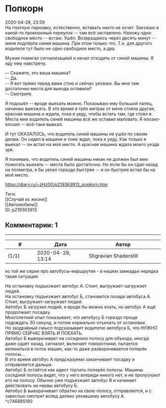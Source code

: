 Попкорн
=======

  
2020-04-28, 23:59  
 На платную парковку, естественно, вставать никто не хочет. Заезжаю в какой-то промзонный переулок -- там всё заставлено. Нахожу одно свободное место -- встаю. Ушёл. Возвращаюсь через десять минут -- меня подпёрла синяя машина. При этом только что. Т.е. для другого водителя тут было не одно свободное место, а два.   
   
 Мужик помигал сигнализацией и начал отходить от синей машины. Я иду ему навстречу.   
   
 -- Скажите, это ваша машина?   
 -- Да.   
 -- Я вот прямо перед вами стою и сейчас уезжаю. Вы мне там достаточно места для выезда оставили?   
 -- Смотрите.   
   
 Я подошёл -- вроде выехать можно. Показываю ему большой палец, начинаю выезжать. В это время в трёх метрах от меня стояла другая, красная машина и ждала, пока я уеду, чтобы встать там, где стоял я. Места мне водитель синей машины всё же оставил маловато. Я елозил-елозил -- всё-таки выехал.   
   
 И тут ОКАЗАЛОСЬ, что водитель синей машины не ушёл по своим делам. Он сидел в машине и тоже ждал, пока я уеду. Как только я выехал -- он встал на моё место. А красная машина ждала моего уезда зря.   
   
 Я понимаю, что водитель синей машины никак не должен был мне помогать выехать -- места было достаточно. Но если бы он сдал назад на полметра, я бы уехал гораздо быстрее -- и он быстрее встал бы на моё место.   
  
<https://diary.ru/~zHz00/p219363913_popkorn.htm>  
  
Теги:  
[[Случай из жизни]]  
[[Автомобили]]  
ID: p219363913  


Комментарии: 1
--------------

  


---



|         #         |              Дата              |                     Автор                     |           ID           |
| --- | --- | --- | --- |
| (1/1) | 2020-04-29, 13:14 | Stigravian Shaderstill | c746885190 |

  
 из той же серии про автобусы-маршрутки - в нашем замкадье нередка такая ситуация:   
   
 На остановку подъезжает автобус А. Стоит, выгружает-загружает людей.   
 На остановку подъезжает автобус Б, становится позади автобуса А. Стоит, выгружает-загружает людей.   
 Автобус Б загрузил людей, и вроде бы можно ехать, но автобус А ещё продолжает посадку.   
 Многолетний опыт показывает, что автобусу Б гораздо проще подождать 30 секунд, и потом нормально отъехать от остановки.   
 Но заздравный смысл подсказывает водителю автобуса Б, что НУЖНО ПРЯМО СЕЙЧАС ВЗЯТЬ И ПОЕХАТЬ.   
 Автобус Б выворачивает на соседнюю полосу для объезда, иногда даже сдаёт назад, сигналит, включает поворотники, пытается вклиниться в поток машин, как-то даже разворачивается поперёк полосы...   
 В это время автобус А предсказуемо заканчивает посадку и отправляется дальше.   
 Автобус Б остаётся как идиот торчать поперёк полосы. Машины соседней полосы видят, что у него впереди никого нет, и не пропускают его на полосу. Обычно уже подъезжает автобус В и начинает действовать на нервы автобусу Б.   
 Автобус Б выворачивает обратно на свою полосу, отправляется, и с завистью смотрит вслед далеко уехавшему автобусу А.   
 ^c746885190